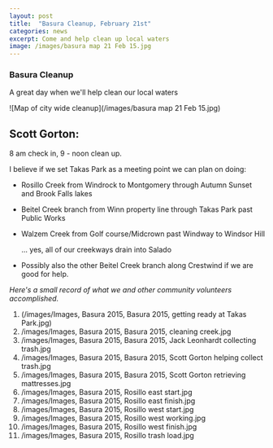 ```yaml
---
layout: post
title:  "Basura Cleanup, February 21st"
categories: news
excerpt: Come and help clean up local waters
image: /images/basura map 21 Feb 15.jpg 
---
```


### Basura Cleanup

A great day when we'll help clean our local waters

![Map of city wide cleanup](/images/basura map 21 Feb 15.jpg)


## Scott Gorton:

8 am check in, 9 - noon clean up.

I believe if we set Takas Park as a meeting point we can plan on doing:

- Rosillo Creek from Windrock to Montgomery through Autumn Sunset and Brook Falls lakes

- Beitel Creek branch from Winn property line through Takas Park past Public Works

- Walzem Creek from Golf course/Midcrown past Windway to Windsor Hill

     ... yes, all of our creekways drain into Salado

- Possibly also the other Beitel Creek branch along Crestwind if we are good for help. 

*Here's a small record of what we and other community volunteers accomplished.*
1. (/images/Images, Basura 2015, Basura 2015, getting ready at Takas Park.jpg) 
2. /images/Images, Basura 2015, Basura 2015, cleaning creek.jpg 
3. /images/Images, Basura 2015, Basura 2015, Jack Leonhardt collecting trash.jpg
4. /images/Images, Basura 2015, Basura 2015, Scott Gorton helping collect trash.jpg
5. /images/Images, Basura 2015, Basura 2015, Scott Gorton retrieving mattresses.jpg
6. /images/Images, Basura 2015, Rosillo east start.jpg
7. /images/Images, Basura 2015, Rosillo east finish.jpg
8. /images/Images, Basura 2015, Rosillo west start.jpg
9. /images/Images, Basura 2015, Rosillo west working.jpg
10. /images/Images, Basura 2015, Rosillo west finish.jpg
11. /images/Images, Basura 2015, Rosillo trash load.jpg
